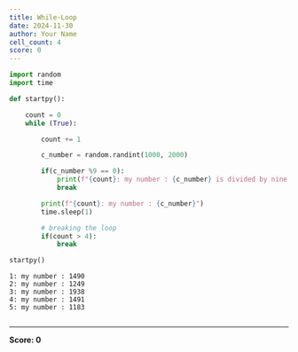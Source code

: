 ```yaml
---
title: While-Loop
date: 2024-11-30
author: Your Name
cell_count: 4
score: 0
---
```


```python
import random
import time
```


```python
def startpy():

    count = 0
    while (True):

        count += 1

        c_number = random.randint(1000, 2000)

        if(c_number %9 == 0):
            print(f"{count}: my number : {c_number} is divided by nine. So breaking the loop")
            break

        print(f"{count}: my number : {c_number}")
        time.sleep(1)

        # breaking the loop
        if(count > 4):
            break
```


```python
startpy()
```

    1: my number : 1490
    2: my number : 1249
    3: my number : 1938
    4: my number : 1491
    5: my number : 1183



```python

```


---
**Score: 0**
